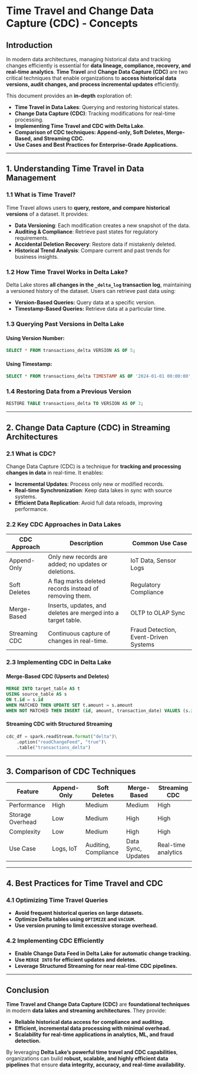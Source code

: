 # **Time Travel and Change Data Capture (CDC) - Concepts**

## **Introduction**
In modern data architectures, managing historical data and tracking changes efficiently is essential for **data lineage, compliance, recovery, and real-time analytics**. **Time Travel** and **Change Data Capture (CDC)** are two critical techniques that enable organizations to **access historical data versions, audit changes, and process incremental updates** efficiently.

This document provides an **in-depth** exploration of:
- **Time Travel in Data Lakes**: Querying and restoring historical states.
- **Change Data Capture (CDC)**: Tracking modifications for real-time processing.
- **Implementing Time Travel and CDC with Delta Lake**.
- **Comparison of CDC techniques: Append-only, Soft Deletes, Merge-Based, and Streaming CDC.**
- **Use Cases and Best Practices for Enterprise-Grade Applications.**

---

## **1. Understanding Time Travel in Data Management**
### **1.1 What is Time Travel?**
Time Travel allows users to **query, restore, and compare historical versions** of a dataset. It provides:
- **Data Versioning**: Each modification creates a new snapshot of the data.
- **Auditing & Compliance**: Retrieve past states for regulatory requirements.
- **Accidental Deletion Recovery**: Restore data if mistakenly deleted.
- **Historical Trend Analysis**: Compare current and past trends for business insights.

### **1.2 How Time Travel Works in Delta Lake?**
Delta Lake stores **all changes in the `_delta_log` transaction log**, maintaining a versioned history of the dataset. Users can retrieve past data using:
- **Version-Based Queries:** Query data at a specific version.
- **Timestamp-Based Queries:** Retrieve data at a particular time.

### **1.3 Querying Past Versions in Delta Lake**
#### **Using Version Number:**
```sql
SELECT * FROM transactions_delta VERSION AS OF 5;
```
#### **Using Timestamp:**
```sql
SELECT * FROM transactions_delta TIMESTAMP AS OF '2024-01-01 00:00:00';
```

### **1.4 Restoring Data from a Previous Version**
```sql
RESTORE TABLE transactions_delta TO VERSION AS OF 3;
```

---

## **2. Change Data Capture (CDC) in Streaming Architectures**
### **2.1 What is CDC?**
Change Data Capture (CDC) is a technique for **tracking and processing changes in data** in real-time. It enables:
- **Incremental Updates**: Process only new or modified records.
- **Real-time Synchronization**: Keep data lakes in sync with source systems.
- **Efficient Data Replication**: Avoid full data reloads, improving performance.

### **2.2 Key CDC Approaches in Data Lakes**
| CDC Approach | Description | Common Use Case |
|-------------|------------|----------------|
| Append-Only | Only new records are added; no updates or deletions. | IoT Data, Sensor Logs |
| Soft Deletes | A flag marks deleted records instead of removing them. | Regulatory Compliance |
| Merge-Based | Inserts, updates, and deletes are merged into a target table. | OLTP to OLAP Sync |
| Streaming CDC | Continuous capture of changes in real-time. | Fraud Detection, Event-Driven Systems |

### **2.3 Implementing CDC in Delta Lake**
#### **Merge-Based CDC (Upserts and Deletes)**
```sql
MERGE INTO target_table AS t
USING source_table AS s
ON t.id = s.id
WHEN MATCHED THEN UPDATE SET t.amount = s.amount
WHEN NOT MATCHED THEN INSERT (id, amount, transaction_date) VALUES (s.id, s.amount, s.transaction_date);
```

#### **Streaming CDC with Structured Streaming**
```python
cdc_df = spark.readStream.format("delta")\
    .option("readChangeFeed", "true")\
    .table("transactions_delta")
```

---

## **3. Comparison of CDC Techniques**
| Feature          | Append-Only | Soft Deletes | Merge-Based | Streaming CDC |
|-----------------|-------------|-------------|-------------|--------------|
| Performance    | High | Medium | Medium | High |
| Storage Overhead | Low | Medium | High | High |
| Complexity | Low | Medium | High | High |
| Use Case | Logs, IoT | Auditing, Compliance | Data Sync, Updates | Real-time analytics |

---

## **4. Best Practices for Time Travel and CDC**
### **4.1 Optimizing Time Travel Queries**
- **Avoid frequent historical queries on large datasets.**
- **Optimize Delta tables using `OPTIMIZE` and `VACUUM`.**
- **Use version pruning to limit excessive storage overhead.**

### **4.2 Implementing CDC Efficiently**
- **Enable Change Data Feed in Delta Lake for automatic change tracking.**
- **Use `MERGE INTO` for efficient updates and deletes.**
- **Leverage Structured Streaming for near real-time CDC pipelines.**

---

## **Conclusion**
**Time Travel and Change Data Capture (CDC)** are **foundational techniques** in modern **data lakes and streaming architectures**. They provide:
- **Reliable historical data access for compliance and auditing.**
- **Efficient, incremental data processing with minimal overhead.**
- **Scalability for real-time applications in analytics, ML, and fraud detection.**

By leveraging **Delta Lake’s powerful time travel and CDC capabilities**, organizations can build **robust, scalable, and highly efficient data pipelines** that ensure **data integrity, accuracy, and real-time availability.**

